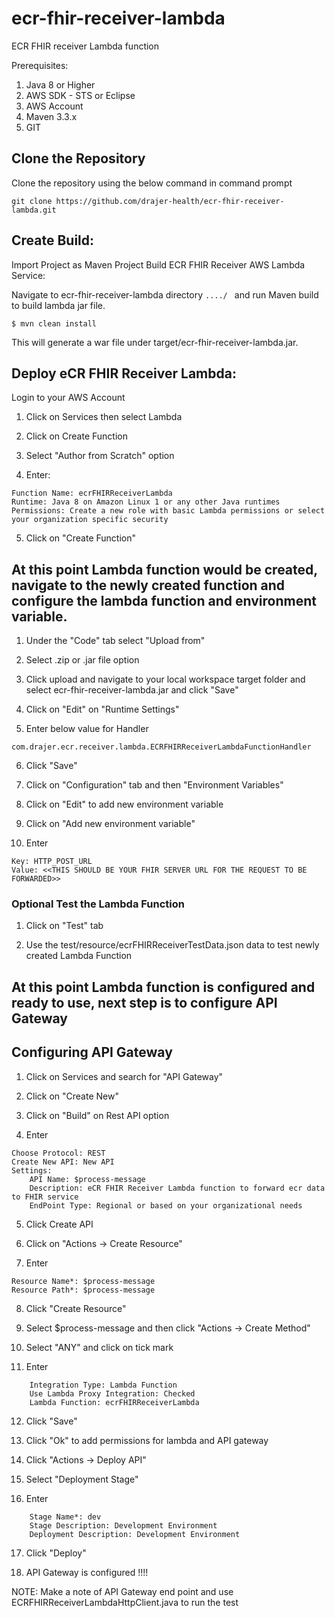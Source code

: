 # ecr-fhir-receiver-lambda
ECR FHIR receiver Lambda function

Prerequisites:
1.	Java 8 or Higher
2.	AWS SDK - STS or Eclipse
3.	AWS Account
4.	Maven 3.3.x
5.	GIT

## Clone the Repository

Clone the repository using the below command in command prompt

```git clone https://github.com/drajer-health/ecr-fhir-receiver-lambda.git```

## Create Build:
Import Project as Maven Project
Build ECR FHIR Receiver AWS Lambda Service:

Navigate to  ecr-fhir-receiver-lambda  directory `..../ ` and run Maven build to build lambda jar file.

```
$ mvn clean install

```

This will generate a war file under target/ecr-fhir-receiver-lambda.jar.

## Deploy eCR FHIR Receiver Lambda:

Login to your AWS Account

1) Click on Services then select Lambda

2) Click on Create Function

3) Select "Author from Scratch" option

4) Enter:

```
Function Name: ecrFHIRReceiverLambda
Runtime: Java 8 on Amazon Linux 1 or any other Java runtimes
Permissions: Create a new role with basic Lambda permissions or select your organization specific security

```
5) Click on "Create Function"

## At this point Lambda function would be created, navigate to the newly created function and configure the lambda function and environment variable.

1) Under the "Code" tab select "Upload from"

2) Select .zip or .jar file option

3) Click upload and navigate to your local workspace target folder and select ecr-fhir-receiver-lambda.jar and click "Save"  

4) Click on "Edit" on "Runtime Settings"

5) Enter below value for Handler

```
com.drajer.ecr.receiver.lambda.ECRFHIRReceiverLambdaFunctionHandler

```

6) Click "Save"

7) Click on "Configuration" tab and then "Environment Variables"

8) Click on "Edit" to add new environment variable

9) Click on "Add new environment variable"

10) Enter

```
Key: HTTP_POST_URL
Value: <<THIS SHOULD BE YOUR FHIR SERVER URL FOR THE REQUEST TO BE FORWARDED>>

```

### Optional Test the Lambda Function

1) Click on "Test" tab

2) Use the test/resource/ecrFHIRReceiverTestData.json data to test newly created Lambda Function


## At this point Lambda function is configured and ready to use, next step is to configure API Gateway

## Configuring API Gateway

1) Click on Services and search for "API Gateway"

2) Click on "Create New"

3) Click on "Build" on Rest API option

4) Enter

```
Choose Protocol: REST
Create New API: New API
Settings:
	API Name: $process-message
	Description: eCR FHIR Receiver Lambda function to forward ecr data to FHIR service
	EndPoint Type: Regional or based on your organizational needs

```
5) Click Create API

6) Click on "Actions -> Create Resource"

7) Enter

```
Resource Name*: $process-message
Resource Path*: $process-message

```
8) Click "Create Resource"

9) Select $process-message and then click "Actions -> Create Method"

10) Select "ANY" and click on tick mark

11) Enter

```
	Integration Type: Lambda Function
	Use Lambda Proxy Integration: Checked 
	Lambda Function: ecrFHIRReceiverLambda

```
12) Click "Save"

13) Click "Ok" to add permissions for lambda and API gateway

14) Click "Actions -> Deploy API"

15) Select "Deployment Stage"

16) Enter

```
	Stage Name*: dev
	Stage Description: Development Environment
	Deployment Description: Development Environment

```

17) Click "Deploy"

18) API Gateway is configured !!!!

NOTE: Make a note of API Gateway end point and use ECRFHIRReceiverLambdaHttpClient.java to run the test
